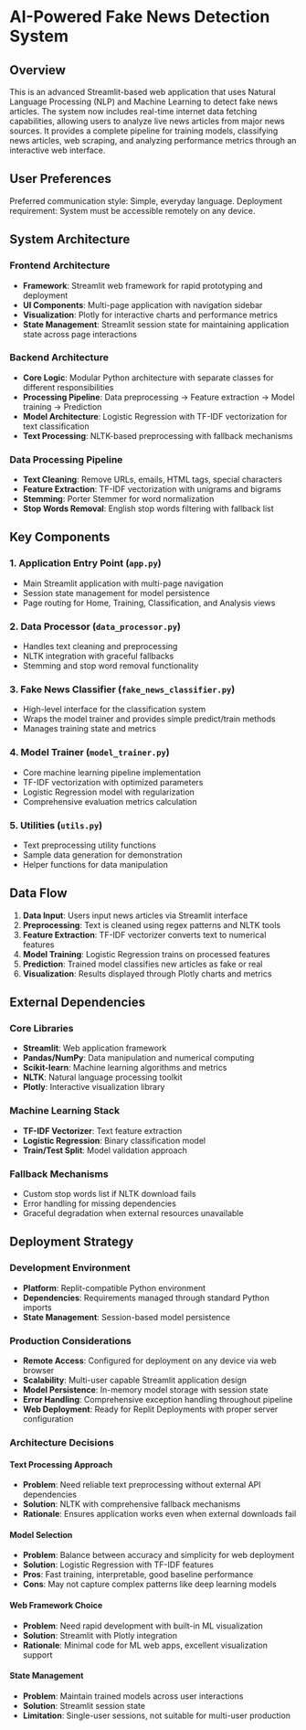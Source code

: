 # AI-Powered Fake News Detection System

## Overview

This is an advanced Streamlit-based web application that uses Natural Language Processing (NLP) and Machine Learning to detect fake news articles. The system now includes real-time internet data fetching capabilities, allowing users to analyze live news articles from major news sources. It provides a complete pipeline for training models, classifying news articles, web scraping, and analyzing performance metrics through an interactive web interface.

## User Preferences

Preferred communication style: Simple, everyday language.
Deployment requirement: System must be accessible remotely on any device.

## System Architecture

### Frontend Architecture
- **Framework**: Streamlit web framework for rapid prototyping and deployment
- **UI Components**: Multi-page application with navigation sidebar
- **Visualization**: Plotly for interactive charts and performance metrics
- **State Management**: Streamlit session state for maintaining application state across page interactions

### Backend Architecture
- **Core Logic**: Modular Python architecture with separate classes for different responsibilities
- **Processing Pipeline**: Data preprocessing → Feature extraction → Model training → Prediction
- **Model Architecture**: Logistic Regression with TF-IDF vectorization for text classification
- **Text Processing**: NLTK-based preprocessing with fallback mechanisms

### Data Processing Pipeline
- **Text Cleaning**: Remove URLs, emails, HTML tags, special characters
- **Feature Extraction**: TF-IDF vectorization with unigrams and bigrams
- **Stemming**: Porter Stemmer for word normalization
- **Stop Words Removal**: English stop words filtering with fallback list

## Key Components

### 1. Application Entry Point (`app.py`)
- Main Streamlit application with multi-page navigation
- Session state management for model persistence
- Page routing for Home, Training, Classification, and Analysis views

### 2. Data Processor (`data_processor.py`)
- Handles text cleaning and preprocessing
- NLTK integration with graceful fallbacks
- Stemming and stop word removal functionality

### 3. Fake News Classifier (`fake_news_classifier.py`)
- High-level interface for the classification system
- Wraps the model trainer and provides simple predict/train methods
- Manages training state and metrics

### 4. Model Trainer (`model_trainer.py`)
- Core machine learning pipeline implementation
- TF-IDF vectorization with optimized parameters
- Logistic Regression model with regularization
- Comprehensive evaluation metrics calculation

### 5. Utilities (`utils.py`)
- Text preprocessing utility functions
- Sample data generation for demonstration
- Helper functions for data manipulation

## Data Flow

1. **Data Input**: Users input news articles via Streamlit interface
2. **Preprocessing**: Text is cleaned using regex patterns and NLTK tools
3. **Feature Extraction**: TF-IDF vectorizer converts text to numerical features
4. **Model Training**: Logistic Regression trains on processed features
5. **Prediction**: Trained model classifies new articles as fake or real
6. **Visualization**: Results displayed through Plotly charts and metrics

## External Dependencies

### Core Libraries
- **Streamlit**: Web application framework
- **Pandas/NumPy**: Data manipulation and numerical computing
- **Scikit-learn**: Machine learning algorithms and metrics
- **NLTK**: Natural language processing toolkit
- **Plotly**: Interactive visualization library

### Machine Learning Stack
- **TF-IDF Vectorizer**: Text feature extraction
- **Logistic Regression**: Binary classification model
- **Train/Test Split**: Model validation approach

### Fallback Mechanisms
- Custom stop words list if NLTK download fails
- Error handling for missing dependencies
- Graceful degradation when external resources unavailable

## Deployment Strategy

### Development Environment
- **Platform**: Replit-compatible Python environment
- **Dependencies**: Requirements managed through standard Python imports
- **State Management**: Session-based model persistence

### Production Considerations
- **Remote Access**: Configured for deployment on any device via web browser
- **Scalability**: Multi-user capable Streamlit application design
- **Model Persistence**: In-memory model storage with session state
- **Error Handling**: Comprehensive exception handling throughout pipeline
- **Web Deployment**: Ready for Replit Deployments with proper server configuration

### Architecture Decisions

#### Text Processing Approach
- **Problem**: Need reliable text preprocessing without external API dependencies
- **Solution**: NLTK with comprehensive fallback mechanisms
- **Rationale**: Ensures application works even when external downloads fail

#### Model Selection
- **Problem**: Balance between accuracy and simplicity for web deployment
- **Solution**: Logistic Regression with TF-IDF features
- **Pros**: Fast training, interpretable, good baseline performance
- **Cons**: May not capture complex patterns like deep learning models

#### Web Framework Choice
- **Problem**: Need rapid development with built-in ML visualization
- **Solution**: Streamlit with Plotly integration
- **Rationale**: Minimal code for ML web apps, excellent visualization support

#### State Management
- **Problem**: Maintain trained models across user interactions
- **Solution**: Streamlit session state
- **Limitation**: Single-user sessions, not suitable for multi-user production